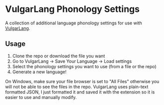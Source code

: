 # VulgarLang Phonology Settings
A collection of additional language phonology settings for use with [VulgarLang](https://www.vulgarlang.com/).

## Usage

1. Clone the repo or download the file you want
2. Go to VulgarLang -> Save Your Language -> Load settings
3. Select the phonology settings you want to use (from a file or the repo)
4. Generate a new language!

On Windows, make sure your file browser is set to "All Files" otherwise you will not be able to see the files in the repo.  VulgarLang uses plain-text formatted JSON, I just formatted it and saved it with the extension so it is easier to use and manually modify.
